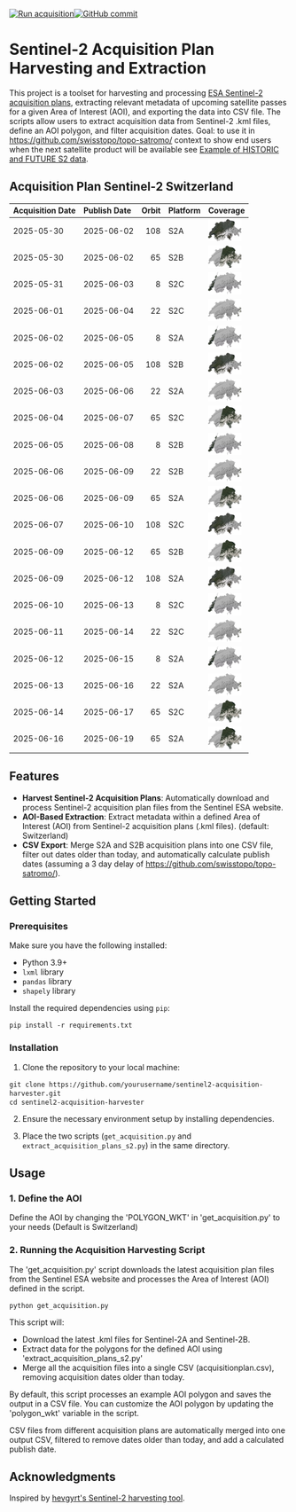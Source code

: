 [![Run acquisition](https://github.com/davidoesch/Sentinel-2-Acquisition-Plan-Harvesting/actions/workflows/run_acquisition.yml/badge.svg)](https://github.com/davidoesch/Sentinel-2-Acquisition-Plan-Harvesting/actions/workflows/run_acquisition.yml)[![GitHub commit](https://img.shields.io/github/last-commit/davidoesch/Sentinel-2-Acquisition-Plan-Harvesting)](https://github.com/davidoesch/Sentinel-2-Acquisition-Plan-Harvesting/commits/main)

# Sentinel-2 Acquisition Plan Harvesting and Extraction

This project is a toolset for harvesting and processing [ESA Sentinel-2 acquisition plans](https://sentinel.esa.int/web/sentinel/copernicus/sentinel-2/acquisition-plans), extracting relevant metadata of upcoming satellite passes for a given Area of Interest (AOI), and exporting the data into CSV file. The scripts allow users to extract acquisition data from Sentinel-2 .kml files, define an AOI polygon, and filter acquisition dates. Goal: to use it in https://github.com/swisstopo/topo-satromo/ context to show end users when the next satellite product will be available see [Example of HISTORIC and FUTURE S2 data](https://davidoesch.github.io/Sentinel-2-Acquisition-Plan-Harvesting/calendar.html).

## Acquisition Plan Sentinel-2 Switzerland
| Acquisition Date   | Publish Date   |   Orbit | Platform   | Coverage                    |
|:-------------------|:---------------|--------:|:-----------|:----------------------------|
| 2025-05-30         | 2025-06-02     |     108 | S2A        | ![Coverage](assets/108.png) |
| 2025-05-30         | 2025-06-02     |      65 | S2B        | ![Coverage](assets/65.png)  |
| 2025-05-31         | 2025-06-03     |       8 | S2C        | ![Coverage](assets/8.png)   |
| 2025-06-01         | 2025-06-04     |      22 | S2C        | ![Coverage](assets/22.png)  |
| 2025-06-02         | 2025-06-05     |       8 | S2A        | ![Coverage](assets/8.png)   |
| 2025-06-02         | 2025-06-05     |     108 | S2B        | ![Coverage](assets/108.png) |
| 2025-06-03         | 2025-06-06     |      22 | S2A        | ![Coverage](assets/22.png)  |
| 2025-06-04         | 2025-06-07     |      65 | S2C        | ![Coverage](assets/65.png)  |
| 2025-06-05         | 2025-06-08     |       8 | S2B        | ![Coverage](assets/8.png)   |
| 2025-06-06         | 2025-06-09     |      22 | S2B        | ![Coverage](assets/22.png)  |
| 2025-06-06         | 2025-06-09     |      65 | S2A        | ![Coverage](assets/65.png)  |
| 2025-06-07         | 2025-06-10     |     108 | S2C        | ![Coverage](assets/108.png) |
| 2025-06-09         | 2025-06-12     |      65 | S2B        | ![Coverage](assets/65.png)  |
| 2025-06-09         | 2025-06-12     |     108 | S2A        | ![Coverage](assets/108.png) |
| 2025-06-10         | 2025-06-13     |       8 | S2C        | ![Coverage](assets/8.png)   |
| 2025-06-11         | 2025-06-14     |      22 | S2C        | ![Coverage](assets/22.png)  |
| 2025-06-12         | 2025-06-15     |       8 | S2A        | ![Coverage](assets/8.png)   |
| 2025-06-13         | 2025-06-16     |      22 | S2A        | ![Coverage](assets/22.png)  |
| 2025-06-14         | 2025-06-17     |      65 | S2C        | ![Coverage](assets/65.png)  |
| 2025-06-16         | 2025-06-19     |      65 | S2A        | ![Coverage](assets/65.png)  |

## Features

- **Harvest Sentinel-2 Acquisition Plans**: Automatically download and process Sentinel-2 acquisition plan files from the Sentinel ESA website.
- **AOI-Based Extraction**: Extract metadata within a defined Area of Interest (AOI) from Sentinel-2 acquisition plans (.kml files). (default: Switzerland)
- **CSV Export**: Merge S2A and S2B  acquisition plans into one CSV file, filter out dates older than today, and automatically calculate publish dates (assuming a 3 day delay of https://github.com/swisstopo/topo-satromo/).

## Getting Started

### Prerequisites

Make sure you have the following installed:

- Python 3.9+
- `lxml` library
- `pandas` library
- `shapely` library

Install the required dependencies using `pip`:

```
pip install -r requirements.txt
```
### Installation
1. Clone the repository to your local machine:

```
git clone https://github.com/yourusername/sentinel2-acquisition-harvester.git
cd sentinel2-acquisition-harvester
```
2. Ensure the necessary environment setup by installing dependencies.

3. Place the two scripts (`get_acquisition.py` and `extract_acquisition_plans_s2.py`) in the same directory.

## Usage
### 1. Define the AOI
Define the AOI by changing the 'POLYGON_WKT' in 'get_acquisition.py' to your needs (Default is Switzerland)

### 2. Running the Acquisition Harvesting Script
The 'get_acquisition.py' script downloads the latest acquisition plan files from the Sentinel ESA website and processes the Area of Interest (AOI) defined in the script.
```
python get_acquisition.py
```
This script will:

- Download the latest .kml files for Sentinel-2A and Sentinel-2B.
- Extract data for the polygons for the defined AOI using  'extract_acquisition_plans_s2.py'
- Merge all the acquisition files into a single CSV (acquisitionplan.csv), removing acquisition dates older than today.

By default, this script processes an example AOI polygon and saves the output in a CSV file. You can customize the AOI polygon by updating the 'polygon_wkt' variable in the script.

CSV files from different acquisition plans are automatically merged into one output CSV, filtered to remove dates older than today, and add a calculated publish date.

## Acknowledgments
Inspired by [hevgyrt's Sentinel-2 harvesting tool](https://github.com/hevgyrt/harvest_sentinel_acquisition_plans/).



